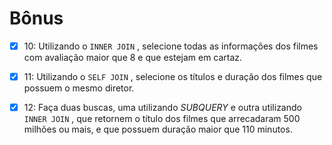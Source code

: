 # Bônus
- [x] 10: Utilizando o `INNER JOIN` , selecione todas as informações dos filmes com avaliação maior que 8 e que estejam em cartaz.

- [x] 11: Utilizando o `SELF JOIN` , selecione os títulos e duração dos filmes que possuem o mesmo diretor.

- [x] 12: Faça duas buscas, uma utilizando _SUBQUERY_ e outra utilizando `INNER JOIN` , que retornem o título dos filmes que arrecadaram 500 milhões ou mais, e que possuem duração maior que 110 minutos.
